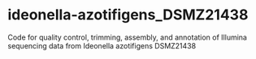 # ideonella-azotifigens_DSMZ21438
Code for quality control, trimming, assembly, and annotation of Illumina sequencing data from Ideonella azotifigens DSMZ21438
